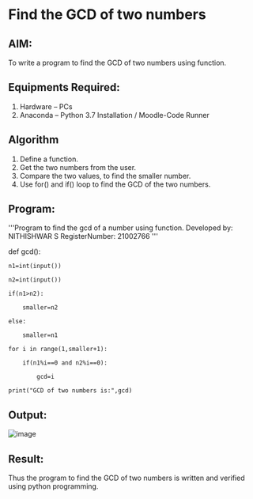 # Find the GCD of two numbers

## AIM:
To write a program to find the GCD of two numbers using function.

## Equipments Required:
1. Hardware – PCs
2. Anaconda – Python 3.7 Installation / Moodle-Code Runner

## Algorithm
1. Define a function.
2. Get the two numbers from the user.
3. Compare the two values, to find the smaller number.
4. Use for() and if() loop to find the GCD of the two numbers.

## Program:

'''Program to find the gcd of a number using function.
Developed by: NITHISHWAR S
RegisterNumber: 21002766
'''


def gcd():
    
    n1=int(input())
    
    n2=int(input())
    
    if(n1>n2):
        
        smaller=n2
        
    else:
        
        smaller=n1
        
    for i in range(1,smaller+1):
        
        if(n1%i==0 and n2%i==0):
            
            gcd=i
            
    print("GCD of two numbers is:",gcd)

## Output:

![image](https://user-images.githubusercontent.com/94164665/146316518-35c550ea-3aa4-4848-8159-c32fb3b71f21.png)


## Result:
Thus the program to find the GCD of two numbers is written and verified using python programming.
